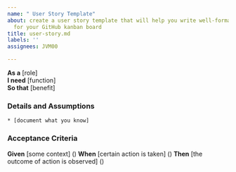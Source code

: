 ```yaml
---
name: " User Story Template"
about: create a user story template that will help you write well-formatted user stories
  for your GitHub kanban board
title: user-story.md
labels: ''
assignees: JVM00

---
```


**As a** [role]  
**I need** [function]  
**So that** [benefit]  
      
### Details and Assumptions
    * [document what you know]      
### Acceptance Criteria     

**Given** [some context] ()
**When** [certain action is taken] ()
**Then** [the outcome of action is observed] ()
